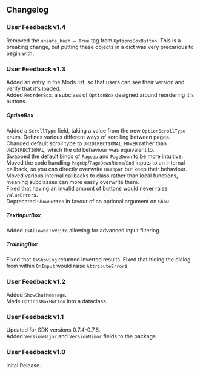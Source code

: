 ## Changelog

### User Feedback v1.4
Removed the `unsafe_hash = True` tag from `OptionsBoxButton`. This is a breaking change, but putting these objects in a dict was very precarious to begin with.    

### User Feedback v1.3
Added an entry in the Mods list, so that users can see their version and verify that it's loaded.    
Added `ReorderBox`, a subclass of `OptionBox` designed around reordering it's buttons.

##### OptionBox
Added a `ScrollType` field, taking a value from the new `OptionScrollType` enum. Defines various different ways of scrolling between pages.    
Changed default scroll type to `UNIDIRECTIONAL_HOVER` rather than `UNIDIRECTIONAL`, which the old behaviour was equivalent to.    
Swapped the default binds of `PageUp` and `PageDown` to be more intuitive.    
Moved the code handling `PageUp`/`PageDown`/`Home`/`End` inputs to an internal callback, so you can directly overwrite `OnInput` but keep their behaviour.    
Moved various internal callbacks to class rather than local functions, meaning subclasses can more easily overwrite them.    
Fixed that having an invalid amount of buttons would never raise `ValueError`s.    
Deprecated `ShowButton` in favour of an optional argument on `Show`.

##### TextInputBox
Added `IsAllowedToWrite` allowing for advanced input filtering.

##### TrainingBox
Fixed that `IsShowing` returned inverted results.
Fixed that hiding the dialog from within `OnInput` would raise `AttributeError`s.

### User Feedback v1.2
Added `ShowChatMessage`.    
Made `OptionsBoxButton` into a dataclass.

### User Feedback v1.1
Updated for SDK versions 0.7.4-0.7.6.    
Added `VersionMajor` and `VersionMinor` fields to the package.

### User Feedback v1.0
Inital Release.
